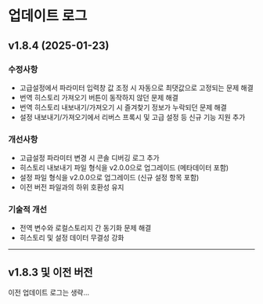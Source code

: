 # 업데이트 로그

## v1.8.4 (2025-01-23)

### 수정사항
- 고급설정에서 파라미터 입력창 값 조정 시 자동으로 최댓값으로 고정되는 문제 해결
- 번역 히스토리 가져오기 버튼이 동작하지 않던 문제 해결
- 번역 히스토리 내보내기/가져오기 시 즐겨찾기 정보가 누락되던 문제 해결
- 설정 내보내기/가져오기에서 리버스 프록시 및 고급 설정 등 신규 기능 지원 추가

### 개선사항
- 고급설정 파라미터 변경 시 콘솔 디버깅 로그 추가
- 히스토리 내보내기 파일 형식을 v2.0.0으로 업그레이드 (메타데이터 포함)
- 설정 파일 형식을 v2.0.0으로 업그레이드 (신규 설정 항목 포함)
- 이전 버전 파일과의 하위 호환성 유지

### 기술적 개선
- 전역 변수와 로컬스토리지 간 동기화 문제 해결
- 히스토리 및 설정 데이터 무결성 강화

---

## v1.8.3 및 이전 버전
이전 업데이트 로그는 생략... 